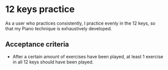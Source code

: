 # 12 keys practice

As a user who practices consistently, I practice evenly in the 12 keys, so that
my Piano technique is exhaustively developed.

## Acceptance criteria

- After a certain amount of exercises have been played, at least 1 exercise in
  all 12 keys should have been played.
